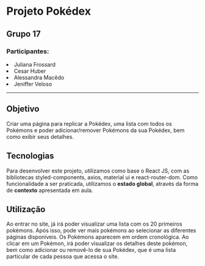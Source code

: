 # Projeto Pokédex
## Grupo 17
### Participantes:
<li> Juliana Frossard
<li> Cesar Huber
<li> Alessandra Macêdo
<li> Jeniffer Veloso

<hr>

## Objetivo
Criar uma página para replicar a Pokédex, uma lista com todos os Pokémons e poder adicionar/remover Pokémons da sua Pokédex, bem como exibir seus detalhes.

## Tecnologias
Para desenvolver este projeto, utilizamos como base o React JS, com as bibliotecas styled-components, axios, material ui e react-router-dom. Como funcionalidade a ser praticada, utilizamos o <b>estado global</b>, através da forma de <b>contexto</b> apresentada em aula.

## Utilização
Ao entrar no site, já irá poder visualizar uma lista com os 20 primeiros pokémons. Após isso, pode ver mais pokémons ao selecionar as diferentes páginas disponíveis. Os Pokémons aparecem em ordem cronológica. Ao clicar em um Pokémon, irá poder visualizar os detalhes deste pokémon, bem como adicionar ou removê-lo de sua Pokédex, que é uma lista particular de cada pessoa que acessa o site.